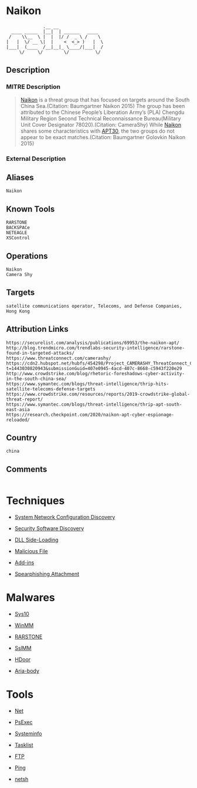 
# Naikon

```
              .__ __                 
  ____ _____  |__|  | ______   ____  
 /    \\__  \ |  |  |/ /  _ \ /    \ 
|   |  \/ __ \|  |    <  <_> )   |  \
|___|  (____  /__|__|_ \____/|___|  /
     \/     \/        \/          \/ 

```

## Description

### MITRE Description

> [Naikon](https://attack.mitre.org/groups/G0019) is a threat group that has focused on targets around the South China Sea.(Citation: Baumgartner Naikon 2015) The group has been attributed to the Chinese People’s Liberation Army’s (PLA) Chengdu Military Region Second Technical Reconnaissance Bureau(Military Unit Cover Designator 78020).(Citation: CameraShy) While [Naikon](https://attack.mitre.org/groups/G0019) shares some characteristics with [APT30](https://attack.mitre.org/groups/G0013), the two groups do not appear to be exact matches.(Citation: Baumgartner Golovkin Naikon 2015)

### External Description

> 

## Aliases

```
Naikon
```

## Known Tools

```
RARSTONE
BACKSPACe
NETEAGLE
XSControl
```

## Operations

```
Naikon
Camera Shy
```

## Targets

```
satellite communications operator, Telecoms, and Defense Companies, Hong Kong
```

## Attribution Links

```
https://securelist.com/analysis/publications/69953/the-naikon-apt/
http://blog.trendmicro.com/trendlabs-security-intelligence/rarstone-found-in-targeted-attacks/
https://www.threatconnect.com/camerashy/
https://cdn2.hubspot.net/hubfs/454298/Project_CAMERASHY_ThreatConnect_Copyright_2015.pdf?t=1443030820943&submissionGuid=407e0945-4acd-407c-8668-c5943f220e29
http://www.crowdstrike.com/blog/rhetoric-foreshadows-cyber-activity-in-the-south-china-sea/
https://www.symantec.com/blogs/threat-intelligence/thrip-hits-satellite-telecoms-defense-targets
https://www.crowdstrike.com/resources/reports/2019-crowdstrike-global-threat-report/
https://www.symantec.com/blogs/threat-intelligence/thrip-apt-south-east-asia
https://research.checkpoint.com/2020/naikon-apt-cyber-espionage-reloaded/
```

## Country

```
china
```

## Comments

```

```

# Techniques


* [System Network Configuration Discovery](../techniques/System-Network-Configuration-Discovery.md)

* [Security Software Discovery](../techniques/Security-Software-Discovery.md)
    
* [DLL Side-Loading](../techniques/DLL-Side-Loading.md)
    
* [Malicious File](../techniques/Malicious-File.md)
    
* [Add-ins](../techniques/Add-ins.md)
    
* [Spearphishing Attachment](../techniques/Spearphishing-Attachment.md)
    

# Malwares


* [Sys10](../malwares/Sys10.md)

* [WinMM](../malwares/WinMM.md)
    
* [RARSTONE](../malwares/RARSTONE.md)
    
* [SslMM](../malwares/SslMM.md)
    
* [HDoor](../malwares/HDoor.md)
    
* [Aria-body](../malwares/Aria-body.md)
    

# Tools


* [Net](../tools/Net.md)

* [PsExec](../tools/PsExec.md)
    
* [Systeminfo](../tools/Systeminfo.md)
    
* [Tasklist](../tools/Tasklist.md)
    
* [FTP](../tools/FTP.md)
    
* [Ping](../tools/Ping.md)
    
* [netsh](../tools/netsh.md)
    

